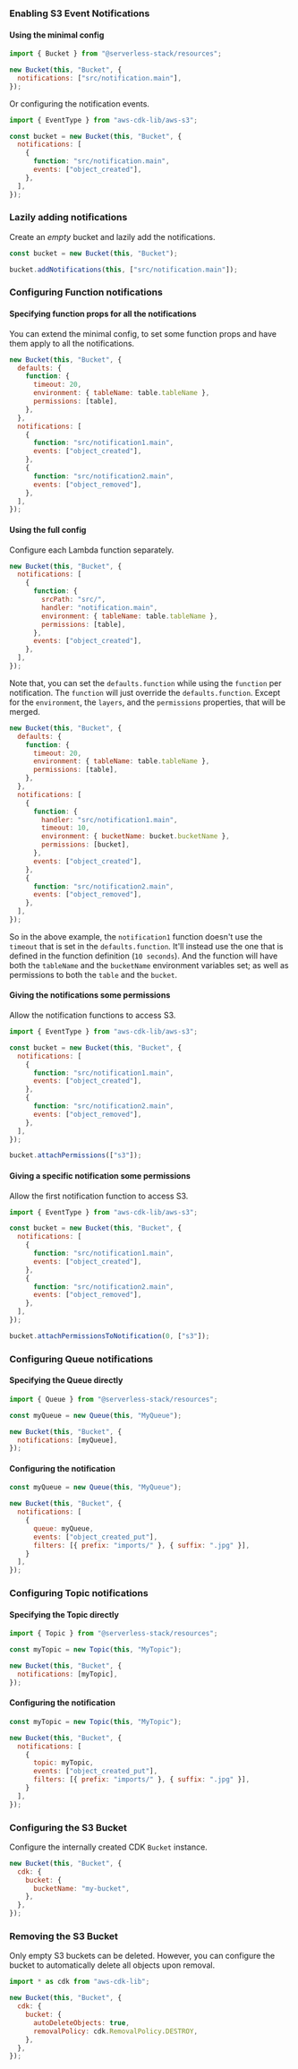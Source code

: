 ### Enabling S3 Event Notifications

#### Using the minimal config

```js
import { Bucket } from "@serverless-stack/resources";

new Bucket(this, "Bucket", {
  notifications: ["src/notification.main"],
});
```

Or configuring the notification events.

```js {y}
import { EventType } from "aws-cdk-lib/aws-s3";

const bucket = new Bucket(this, "Bucket", {
  notifications: [
    {
      function: "src/notification.main",
      events: ["object_created"],
    },
  ],
});
```

### Lazily adding notifications

Create an _empty_ bucket and lazily add the notifications.

```js {3}
const bucket = new Bucket(this, "Bucket");

bucket.addNotifications(this, ["src/notification.main"]);
```

### Configuring Function notifications

#### Specifying function props for all the notifications

You can extend the minimal config, to set some function props and have them apply to all the notifications.

```js {3-7}
new Bucket(this, "Bucket", {
  defaults: {
    function: {
      timeout: 20,
      environment: { tableName: table.tableName },
      permissions: [table],
    },
  },
  notifications: [
    {
      function: "src/notification1.main",
      events: ["object_created"],
    },
    {
      function: "src/notification2.main",
      events: ["object_removed"],
    },
  ],
});
```

#### Using the full config

Configure each Lambda function separately.

```js
new Bucket(this, "Bucket", {
  notifications: [
    {
      function: {
        srcPath: "src/",
        handler: "notification.main",
        environment: { tableName: table.tableName },
        permissions: [table],
      },
      events: ["object_created"],
    },
  ],
});
```

Note that, you can set the `defaults.function` while using the `function` per notification. The `function` will just override the `defaults.function`. Except for the `environment`, the `layers`, and the `permissions` properties, that will be merged.

```js
new Bucket(this, "Bucket", {
  defaults: {
    function: {
      timeout: 20,
      environment: { tableName: table.tableName },
      permissions: [table],
    },
  },
  notifications: [
    {
      function: {
        handler: "src/notification1.main",
        timeout: 10,
        environment: { bucketName: bucket.bucketName },
        permissions: [bucket],
      },
      events: ["object_created"],
    },
    {
      function: "src/notification2.main",
      events: ["object_removed"],
    },
  ],
});
```

So in the above example, the `notification1` function doesn't use the `timeout` that is set in the `defaults.function`. It'll instead use the one that is defined in the function definition (`10 seconds`). And the function will have both the `tableName` and the `bucketName` environment variables set; as well as permissions to both the `table` and the `bucket`.

#### Giving the notifications some permissions

Allow the notification functions to access S3.

```js {16}
import { EventType } from "aws-cdk-lib/aws-s3";

const bucket = new Bucket(this, "Bucket", {
  notifications: [
    {
      function: "src/notification1.main",
      events: ["object_created"],
    },
    {
      function: "src/notification2.main",
      events: ["object_removed"],
    },
  ],
});

bucket.attachPermissions(["s3"]);
```

#### Giving a specific notification some permissions

Allow the first notification function to access S3.

```js {16}
import { EventType } from "aws-cdk-lib/aws-s3";

const bucket = new Bucket(this, "Bucket", {
  notifications: [
    {
      function: "src/notification1.main",
      events: ["object_created"],
    },
    {
      function: "src/notification2.main",
      events: ["object_removed"],
    },
  ],
});

bucket.attachPermissionsToNotification(0, ["s3"]);
```

### Configuring Queue notifications

#### Specifying the Queue directly

```js {6}
import { Queue } from "@serverless-stack/resources";

const myQueue = new Queue(this, "MyQueue");

new Bucket(this, "Bucket", {
  notifications: [myQueue],
});
```

#### Configuring the notification

```js {5-9}
const myQueue = new Queue(this, "MyQueue");

new Bucket(this, "Bucket", {
  notifications: [
    {
      queue: myQueue,
      events: ["object_created_put"],
      filters: [{ prefix: "imports/" }, { suffix: ".jpg" }],
    }
  ],
});
```

### Configuring Topic notifications

#### Specifying the Topic directly

```js {6}
import { Topic } from "@serverless-stack/resources";

const myTopic = new Topic(this, "MyTopic");

new Bucket(this, "Bucket", {
  notifications: [myTopic],
});
```

#### Configuring the notification

```js {5-9}
const myTopic = new Topic(this, "MyTopic");

new Bucket(this, "Bucket", {
  notifications: [
    {
      topic: myTopic,
      events: ["object_created_put"],
      filters: [{ prefix: "imports/" }, { suffix: ".jpg" }],
    }
  ],
});
```

### Configuring the S3 Bucket

Configure the internally created CDK `Bucket` instance.

```js {3-5}
new Bucket(this, "Bucket", {
  cdk: {
    bucket: {
      bucketName: "my-bucket",
    },
  },
});
```

### Removing the S3 Bucket

Only empty S3 buckets can be deleted. However, you can configure the bucket to automatically delete all objects upon removal.

```js {5-8}
import * as cdk from "aws-cdk-lib";

new Bucket(this, "Bucket", {
  cdk: {
    bucket: {
      autoDeleteObjects: true,
      removalPolicy: cdk.RemovalPolicy.DESTROY,
    },
  },
});
```
